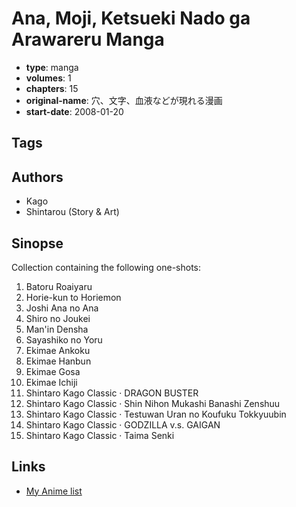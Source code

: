 # Ana, Moji, Ketsueki Nado ga Arawareru Manga

-   **type**: manga
-   **volumes**: 1
-   **chapters**: 15
-   **original-name**: 穴、文字、血液などが現れる漫画
-   **start-date**: 2008-01-20

## Tags

## Authors

-   Kago
-   Shintarou (Story & Art)

## Sinopse

Collection containing the following one-shots:

1. Batoru Roaiyaru
2. Horie-kun to Horiemon
3. Joshi Ana no Ana
4. Shiro no Joukei
5. Man'in Densha
6. Sayashiko no Yoru
7. Ekimae Ankoku
8. Ekimae Hanbun
9. Ekimae Gosa
10. Ekimae Ichiji
11. Shintaro Kago Classic · DRAGON BUSTER
12. Shintaro Kago Classic · Shin Nihon Mukashi Banashi Zenshuu
13. Shintaro Kago Classic · Testuwan Uran no Koufuku Tokkyuubin
14. Shintaro Kago Classic · GODZILLA v.s. GAIGAN
15. Shintaro Kago Classic · Taima Senki

## Links

-   [My Anime list](https://myanimelist.net/manga/33685/Ana_Moji_Ketsueki_Nado_ga_Arawareru_Manga)
